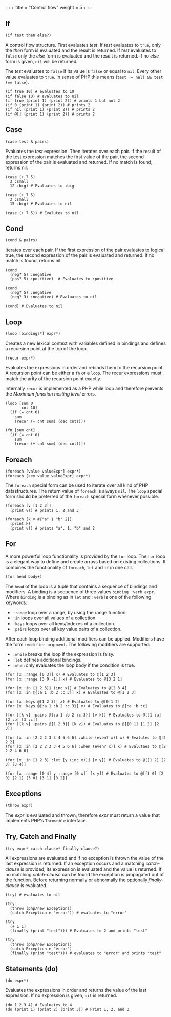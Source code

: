 +++
title = "Control flow"
weight = 5
+++

## If

```phel
(if test then else?)
```

A control flow structure. First evaluates _test_. If _test_ evaluates to `true`, only the _then_ form is evaluated and the result is returned. If _test_ evaluates to `false` only the _else_ form is evaluated and the result is returned. If no _else_ form is given, `nil` will be returned.

The _test_ evaluates to `false` if its value is `false` or equal to `nil`. Every other value evaluates to `true`. In sense of PHP this means (`test != null && test !== false`).

```phel
(if true 10) # evaluates to 10
(if false 10) # evaluates to nil
(if true (print 1) (print 2)) # prints 1 but not 2
(if 0 (print 1) (print 2)) # prints 2
(if nil (print 1) (print 2)) # prints 2
(if @[] (print 1) (print 2)) # prints 2
```

## Case

```phel
(case test & pairs)
```

Evaluates the _test_ expression. Then iterates over each pair. If the result of the test expression matches the first value of the pair, the second expression of the pair is evaluated and returned. If no match is found, returns nil.

```phel
(case (+ 7 5)
  3 :small
  12 :big) # Evaluates to :big

(case (+ 7 5)
  3 :small
  15 :big) # Evaluates to nil

(case (+ 7 5)) # Evalutes to nil
```

## Cond

```phel
(cond & pairs)
```

Iterates over each pair. If the first expression of the pair evaluates to logical true, the second expression of the pair is evaluated and returned. If no match is found, returns nil.

```phel
(cond
  (neg? 5) :negative
  (pos? 5) :positive)  # Evaluates to :positive

(cond
  (neg? 5) :negative
  (neg? 3) :negative) # Evaluates to nil

(cond) # Evaluates to nil
```

## Loop

```phel
(loop [bindings*] expr*)
```
Creates a new lexical context with variables defined in bindings and defines a recursion point at the top of the loop.

```phel
(recur expr*)
```
Evaluates the expressions in order and rebinds them to the recursion point. A recursion point can be either a `fn` or a `loop`. The recur expressions must match the arity of the recursion point exactly.

Internally `recur` is implemented as a PHP while loop and therefore prevents the _Maximum function nesting level_ errors.

```phel
(loop [sum 0
       cnt 10]
  (if (= cnt 0)
    sum
    (recur (+ cnt sum) (dec cnt))))

(fn [sum cnt]
  (if (= cnt 0)
    sum
    (recur (+ cnt sum) (dec cnt))))
```

## Foreach

```phel
(foreach [value valueExpr] expr*)
(foreach [key value valueExpr] expr*)
```
The `foreach` special form can be used to iterate over all kind of PHP datastructures. The return value of `foreach` is always `nil`. The `loop` special form should be preferred of the `foreach` special form whenever possible.

```
(foreach [v [1 2 3]]
  (print v)) # prints 1, 2 and 3

(foreach [k v #{"a" 1 "b" 2}]
  (print k)
  (print v)) # prints "a", 1, "b" and 2
```

## For

A more powerful loop functionality is provided by the `for` loop. The `for` loop is a elegant way to define and create arrays based on existing collections. It combines the functionality of `foreach`, `let` and `if` in one call.

```phel
(for head body+)
```

The `head` of the loop is a tuple that contains a
sequence of bindings and modifiers. A binding is a sequence of three
values `binding :verb expr`. Where `binding` is a binding as
in `let` and `:verb` is one of the following keywords:

* `:range` loop over a range, by using the range function.
* `:in` loops over all values of a collection.
* `:keys` loops over all keys/indexes of a collection.
* `:pairs` loops over all key value pairs of a collection.

After each loop binding additional modifiers can be applied. Modifiers
have the form `:modifier argument`. The following modifiers are supported:

* `:while` breaks the loop if the expression is falsy.
* `:let` defines additional bindings.
* `:when` only evaluates the loop body if the condition is true.

```phel
(for [x :range [0 3]] x) # Evaluates to @[1 2 3]
(for [x :range [3 0 -1]] x) # Evaluates to @[3 2 1]

(for [x :in [1 2 3]] (inc x)) # Evaluates to @[2 3 4]
(for [x :in @{:a 1 :b 2 :c 3}] x) # Evaluates to @[1 2 3]

(for [x :keys @[1 2 3]] x) # Evaluates to @[0 1 2]
(for [x :keys @{:a 1 :b 2 :c 3}] x) # Evaluates to @[:a :b :c]

(for [[k v] :pairs @{:a 1 :b 2 :c 3}] [v k]) # Evaluates to @[[1 :a] [2 :b] [3 :c]]
(for [[k v] :pairs @[1 2 3]] [k v]) # Evaluates to @[[0 1] [1 2] [2 3]]

(for [x :in [2 2 2 3 3 4 5 6 6] :while (even? x)] x) # Evalutes to @[2 2 2]
(for [x :in [2 2 2 3 3 4 5 6 6] :when (even? x)] x) # Evalutaes to @[2 2 2 4 6 6]

(for [x :in [1 2 3] :let [y (inc x)]] [x y]) # Evaluates to @[[1 2] [2 3] [3 4]]

(for [x :range [0 4] y :range [0 x]] [x y]) # Evaluates to @[[1 0] [2 0] [2 1] [3 0] [3 1] [3 2]]
```

## Exceptions

```phel
(throw expr)
```

The _expr_ is evaluated and thrown, therefore _expr_ must return a value that implements PHP's `Throwable` interface.

## Try, Catch and Finally

```phel
(try expr* catch-clause* finally-clause?)
```

All expressions are evaluated and if no exception is thrown the value of the last expression is returned. If an exception occurs and a matching _catch-clause_ is provided, its expression is evaluated and the value is returned. If no matching _catch-clause_ can be found the exception is propagated out of the function. Before returning normally or abnormally the optionally _finally-clause_ is evaluated.

```phel
(try) # evaluates to nil

(try
  (throw (php/new Exception))
  (catch Exception e "error")) # evaluates to "error"

(try
  (+ 1 1)
  (finally (print "test"))) # Evaluates to 2 and prints "test"

(try
  (throw (php/new Exception))
  (catch Exception e "error")
  (finally (print "test"))) # evaluates to "error" and prints "test"
```

## Statements (do)

```phel
(do expr*)
```

Evaluates the expressions in order and returns the value of the last expression. If no expression is given, `nil` is returned.

```phel
(do 1 2 3 4) # Evaluates to 4
(do (print 1) (print 2) (print 3)) # Print 1, 2, and 3
```
